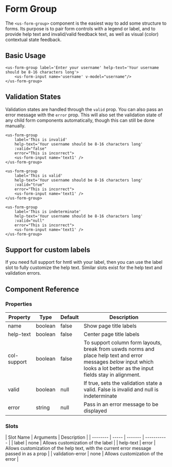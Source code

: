 # Form Group

The `<us-form-group>` component is the easiest way to add some structure to forms. Its purpose is to pair form controls with a legend or label, and to provide help text and invalid/valid feedback text, as well as visual (color) contextual state feedback.

## Basic Usage

<div class="mb-3 mt-3">
    <us-form-group label='Enter your username' help-text='Your username should be 8-16 characters long'>
        <us-form-input name='username' v-model="username"/>
    </us-form-group>
</div>

```vue
<us-form-group label='Enter your username' help-text='Your username should be 8-16 characters long'>
    <us-form-input name='username' v-model="username"/>
</us-form-group>
```

## Validation States

Validation states are handled through the `valid` prop. You can also pass an error message with the `error` prop. This will also set the validation state of any child form components automatically, though this can still be done manually.

<div class="mb-3 mt-3">
    <us-form-group label='This is invalid' help-text='Your username should be 8-16 characters long' :valid="false" error="This is incorrect">
        <us-form-input name='text1' />
    </us-form-group>
    <us-form-group label='This is valid' help-text='Your username should be 8-16 characters long' :valid="true" error="This is incorrect">
        <us-form-input name='text1' />
    </us-form-group>
    <us-form-group label='This is indeterminate' help-text='Your username should be 8-16 characters long' :valid="null" error="This is incorrect">
        <us-form-input name='text1' />
    </us-form-group>        
</div>

```vue
<us-form-group 
    label='This is invalid' 
    help-text='Your username should be 8-16 characters long' 
    :valid="false" 
    error="This is incorrect">
    <us-form-input name='text1' />
</us-form-group>

<us-form-group 
    label='This is valid' 
    help-text='Your username should be 8-16 characters long' 
    :valid="true" 
    error="This is incorrect">
    <us-form-input name='text1' />
</us-form-group>

<us-form-group 
    label='This is indeterminate' 
    help-text='Your username should be 8-16 characters long' 
    :valid="null" 
    error="This is incorrect">
    <us-form-input name='text1' />
</us-form-group>  
```

## Support for custom labels

If you need full support for hmtl with your label, then you can use the label slot to fully customize the help text. Similar slots exist for the help text and validation errors.

<div>
    <us-form-group name='username' helpText='Your username should be 8-16 characters long'>
        <template name="label">
            My custom label with a icon <i class="fas fa-robot"></i>
        </template>
        <us-form-input v-model="username"/>
    </us-form-group>
</div>

## Component Reference



### Properties 

| Property | Type  | Default | Description |
| -------- | ----- | ------- | ----------- | 
| name  | boolean | false | Show page title labels |
| help-text | boolean | false | Center page title labels |
| col-support | boolean | false | To support column form layouts, break from uswds norms and place help text and error messages *below* input which looks a lot better as the input fields stay in alignment.
| valid | boolean | null | If true, sets the validation state a valid. False is invalid and null is indeterminate |
| error | string | null | Pass in an error message to be displayed |

### Slots 

| Slot Name | Arguments | Description |
| -------- | ----- | ------- | ----------- | 
| label  | none | Allows customization of the label |
| help-text  | error | Allows customization of the help text, with the current error message passed in as a prop |
| validation-error  | none | Allows customization of the error |

<script>
export default {
    data() {
        return {
            username: null
        };
    }
}
</script>